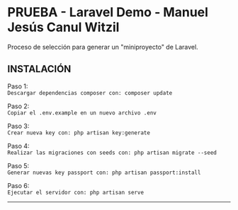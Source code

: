 # PRUEBA - Laravel Demo - Manuel Jesús Canul Witzil


Proceso de selección para generar un "miniproyecto" de Laravel.

## INSTALACIÓN
Paso 1: <br>
`Descargar dependencias composer con: composer update` <br/>

Paso 2: <br>
`Copiar el .env.example en un nuevo archivo .env` <br/>

Paso 3: <br>
`Crear nueva key con: php artisan key:generate` <br/>

Paso 4: <br>
`Realizar las migraciones con seeds con: php artisan migrate --seed` <br/>

Paso 5: <br>
`Generar nuevas key passport con: php artisan passport:install` <br/>

Paso 6: <br>
`Ejecutar el servidor con: php artisan serve` <br/>
___
